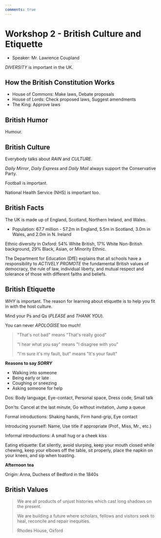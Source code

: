 ```yaml
---
comments: true
---
```


# Workshop 2 - British Culture and Etiquette

- Speaker: Mr. Lawrence Coupland

*DIVERSITY* is important in the UK.

## How the British Constitution Works

- House of Commons: Make laws, Debate proposals
- House of Lords: Check proposed laws, Suggest amendments
- The King: Approve laws

## British Humor

Humour.

## British Culture

Everybody talks about *RAIN* and *CULTURE*.

*Daily Mirror*, *Daily Express* and *Daily Mail* always support the Conservative Party.

Football is important.

National Health Service (NHS) is important too.

## British Facts

The UK is made up of England, Scotland, Northern Ireland, and Wales.

- Population: 67.7 million - 57.2m in England, 5.5m in Scotland, 3.0m in Wales, and 2.0m in N. Ireland

Ethnic diversity in Oxford: 54% White British, 17% White Non-British background, 29% Black, Asian, or Minority Ethnic.

The Department for Education (DfE) explains that all schools have a responsibility to *ACTIVELY PROMOTE* the fundamental British values of democracy, the rule of law, individual liberty, and mutual respect and tolerance of those with different faiths and beliefs.

## British Etiquette

*WHY* is important. The reason for learning about etiquette is to help you fit in with the host culture.

Mind your Ps and Qs (*PLEASE* and *THANK YOU*).

You can never *APOLOGISE* too much!

> "That's not bad" means "That's really good"
>
> "I hear what you say" means "I disagree with you"
>
> "I'm sure it's my fault, but" means "It's your fault"

**Reasons to say *SORRY***

- Walking into someone
- Being early or late
- Coughing or sneezing
- Asking someone for help

Dos: Body language, Eye-contact, Personal space, Dress code, Small talk

Don'ts: Cancel at the last minute, Go without invitation, Jump a queue

Formal introductions: Shaking hands, Firm hand-grip, Eye contact

Introducing yourself: Name, Use title if appropriate (Prof., Miss, Mr., etc.)

Informal introductions: A small hug or a cheek kiss

Eating etiquette: Eat silently, avoid slurping, keep your mouth closed while chewing, keep your elbows off the table, sit properly, place the napkin on your knees, and sip when toasting.

**Afternoon tea**

Origin: Anna, Duchess of Bedford in the 1840s

## British Values

> We are all products of unjust histories which cast long shadows on the present.
>
> We are building a future where scholars, fellows and visitors seek to heal, reconcile and repair inequities.
>
> Rhodes House, Oxford
